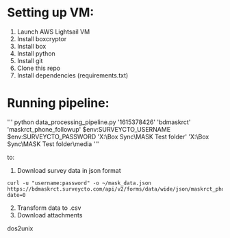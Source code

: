 # Setting up VM:

1. Launch AWS Lightsail VM
2. Install boxcryptor
3. Install box
4. Install python
5. Install git
6. Clone this repo
7. Install dependencies (requirements.txt)

# Running pipeline:

'''
python data_processing_pipeline.py '1615378426' 'bdmaskrct' 'maskrct_phone_followup' $env:SURVEYCTO_USERNAME $env:SURVEYCTO_PASSWORD 'X:\\Box Sync\\MASK Test folder' 'X:\\Box Sync\\MASK Test folder\\media
'''

to:

1. Download survey data in json format

```
curl -u "username:password" -o ~/mask_data.json https://bdmaskrct.surveycto.com/api/v2/forms/data/wide/json/maskrct_phone_followup?date=0
```

2. Transform data to .csv
3. Download attachments


dos2unix

